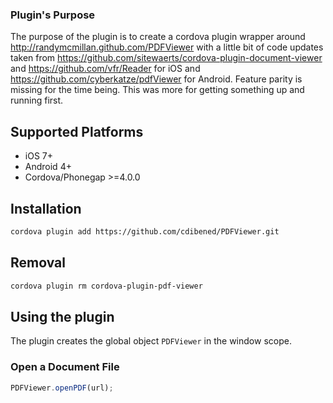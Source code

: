 ### Plugin's Purpose
The purpose of the plugin is to create a cordova plugin wrapper around http://randymcmillan.github.com/PDFViewer with a little bit of code updates taken from https://github.com/sitewaerts/cordova-plugin-document-viewer and https://github.com/vfr/Reader for iOS and https://github.com/cyberkatze/pdfViewer for Android.  Feature parity is missing for the time being.  This was more for getting something up and running first.

## Supported Platforms ##

* iOS 7+
* Android 4+
* Cordova/Phonegap >=4.0.0

## Installation ##

```bash
cordova plugin add https://github.com/cdibened/PDFViewer.git
```

## Removal ##

```bash
cordova plugin rm cordova-plugin-pdf-viewer
```

## Using the plugin ##

The plugin creates the global object ```PDFViewer``` in the window scope.

### Open a Document File ###

```js
PDFViewer.openPDF(url);
```



